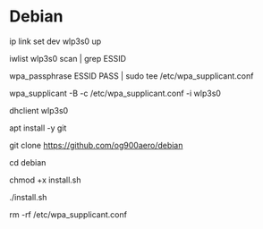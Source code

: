 # Debian

ip link set dev wlp3s0 up

iwlist wlp3s0 scan | grep ESSID

wpa_passphrase ESSID PASS | sudo tee /etc/wpa_supplicant.conf

wpa_supplicant -B -c /etc/wpa_supplicant.conf -i wlp3s0

dhclient wlp3s0

apt install -y git

git clone https://github.com/og900aero/debian

cd debian

chmod +x install.sh

./install.sh

rm -rf /etc/wpa_supplicant.conf

